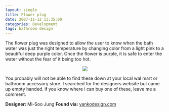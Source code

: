 ```yaml
---
layout: single
title: Flower plug
date: 2007-11-12 13:35:00
categories: Development
tags: bathroom design 
---
```

The flower plug was designed to allow the user to know when the bath water was just the right temperature by changing color from a light pink to a beautiful deep purple color. Once the flower is purple, it is safe to enter the water without the fear of it being too hot.
<p style="text-align: center"><img src="/public/uploads/2007/11/flower_plug.jpg" /></p>
You probably will not be able to find these down at your local wal mart or bathroom accessory store. I searched for the designers website but came up empty handed. if you know where i can buy one of these, leave me a comment.

<strong>Designer: </strong>Mi-Soo Jung
<strong>Found via:</strong> <a href="http://www.yankodesign.com/index.php/2007/11/12/a-flower-to-test-the-waters/">yankodesign.com</a>

